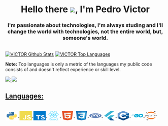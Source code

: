 ###
<!-- <h1 align="center">Hello there <img src="https://raw.githubusercontent.com/MartinHeinz/MartinHeinz/master/wave.gif" width="30px">, I'm Victor</h1> -->
<h1 align="center">Hello there <img src="https://emojipedia-us.s3.amazonaws.com/source/skype/289/vulcan-salute_1f596.png" width="30px">, I'm Pedro Victor</h1>
<h3 align="center">I'm passionate about technologies, I'm always studing and I'll change the world with technologies, not the entire world, but, someone's world.</h3>




<!--
- 🔭 I’m currently working on database
- 🌱 I’m currently learning Blockchain Dev
- 👯 I’m looking to collaborate on Bitcoin
- 💬 Ask me about DeFi
-->

 <br/>
  <a href="https://github.com/httppedro"><img alt="VICTOR Github Stats" height="180em" src="https://github-readme-stats.vercel.app/api?username=httppedro&show_icons=true&count_private=true&theme=react&hide_border=true&bg_color=0D1117" /></a>
  <a href="https://github.com/httppedro"><img alt="VICTOR Top Languages" height="180em" src="https://github-readme-stats.vercel.app/api/top-langs/?username=httppedro&langs_count=8&count_private=true&layout=compact&theme=react&hide_border=true&bg_color=0D1117" /></a>
  
  <b>Note:</b> Top languages is only a metric of the languages my public code consists of and doesn't reflect experience or skill level.


 <div>
  <a href="https://github.com/httppedro">
  <img height="180em" src="https://github-readme-stats.vercel.app/api?username=httppedro&show_icons=true&theme=vue-dark&include_all_commits=true&count_private=true"/>
  <img height="180em" src="https://github-readme-stats.vercel.app/api/top-langs/?username=httppedro&layout=compact&langs_count=7&theme=vue-dark"/>
</div>

 
 
 ## Languages:
 
 <p align="left"> 
  <div style="display: inline_block"><br>
  <img align="center" alt="Pedro-Python" height="30" width="40" src="https://raw.githubusercontent.com/devicons/devicon/master/icons/python/python-original.svg">
  <img align="center" alt="Pedro-Js" height="30" width="40" src="https://raw.githubusercontent.com/devicons/devicon/master/icons/javascript/javascript-plain.svg">
  <img align="center" alt="Pedro-Ts" height="30" width="40" src="https://raw.githubusercontent.com/devicons/devicon/master/icons/typescript/typescript-original.svg">
  <img align="center" alt="Pedro-RT" height="30" width="40" src="https://raw.githubusercontent.com/devicons/devicon/1119b9f84c0290e0f0b38982099a2bd027a48bf1/icons/react/react-original-wordmark.svg">
  <img align="center" alt="Pedro-HTML" height="30" width="40" src="https://raw.githubusercontent.com/devicons/devicon/master/icons/html5/html5-original.svg">
  <img align="center" alt="Pedro-CSS" height="30" width="40" src="https://raw.githubusercontent.com/devicons/devicon/master/icons/css3/css3-original.svg">
   <img align="center" alt="Pedro-php" height="30" width="40" src=https://github.com/devicons/devicon/blob/master/icons/php/php-plain.svg>
  <img align="center" alt="Pedro-flutter" height="30" width="40" src=https://github.com/devicons/devicon/blob/master/icons/flutter/flutter-original.svg>
  <img align="center" alt="Pedro-cplus" height="30" width="40" src=https://github.com/devicons/devicon/blob/master/icons/cplusplus/cplusplus-original.svg>
  <img align="center" alt="Pedro-go" height="30" width="40" src=https://github.com/devicons/devicon/blob/master/icons/go/go-original-wordmark.svg>
  <img align="center" alt="Pedro-go" height="30" width="40" src=https://raw.githubusercontent.com/devicons/devicon/1119b9f84c0290e0f0b38982099a2bd027a48bf1/icons/jupyter/jupyter-original-wordmark.svg>
 </p>
  
  ##
  
  
